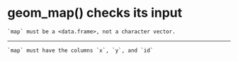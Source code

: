 # geom_map() checks its input

    `map` must be a <data.frame>, not a character vector.

---

    `map` must have the columns `x`, `y`, and `id`

